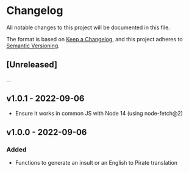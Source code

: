 # Changelog

All notable changes to this project will be documented in this file.

The format is based on [Keep a Changelog](https://keepachangelog.com/en/1.0.0/),
and this project adheres to
[Semantic Versioning](https://semver.org/spec/v2.0.0.html).

## [Unreleased]

...

## v1.0.1 - 2022-09-06

- Ensure it works in common JS with Node 14 (using node-fetch@2)

## v1.0.0 - 2022-09-06

### Added

- Functions to generate an insult or an English to Pirate translation
